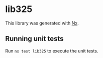 # lib325

This library was generated with [Nx](https://nx.dev).

## Running unit tests

Run `nx test lib325` to execute the unit tests.
